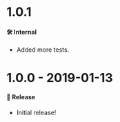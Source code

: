 # 1.0.1

#### 🛠 Internal

- Added more tests.

# 1.0.0 - 2019-01-13

#### 🎉 Release

- Initial release!
